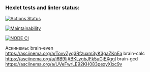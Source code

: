 ### Hexlet tests and linter status:
[![Actions Status](https://github.com/rinat-lucky/frontend-project-lvl1/workflows/hexlet-check/badge.svg)](https://github.com/rinat-lucky/frontend-project-lvl1/actions)

[![Maintainability](https://api.codeclimate.com/v1/badges/a99a88d28ad37a79dbf6/maintainability)](https://codeclimate.com/github/codeclimate/codeclimate/maintainability)

[![NODE CI](https://github.com/rinat-lucky/frontend-project-lvl1/workflows/Node%20CI/badge.svg)](https://github.com/rinat-lucky/frontend-project-lvl1/actions)

Аскинемы:
brain-even https://asciinema.org/a/TovvZyg3Rfzuxm3yK3gaZKnEa
brain-calc https://asciinema.org/a/i6B9IjABKLygbJFk5uGjEXggI
brain-gcd https://asciinema.org/a/UVeFwrLE92KH083pexyXIxc9v
